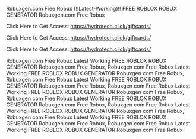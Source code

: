 Robuxgen.com Free Robux (!!Latest-Working)!! FREE ROBLOX ROBUX GENERATOR Robuxgen.com Free Robux

Click Here to Get Access: https://hydrotech.click/giftcards/

Click Here to Get Access: https://hydrotech.click/giftcards/

Click Here to Get Access: https://hydrotech.click/giftcards/

Robuxgen com Free Robux Latest Working FREE ROBLOX ROBUX GENERATOR Robuxgen com Free Robux, Robuxgen com Free Robux Latest Working FREE ROBLOX ROBUX GENERATOR Robuxgen com Free Robux, Robuxgen com Free Robux Latest Working FREE ROBLOX ROBUX GENERATOR Robuxgen com Free Robux, Robuxgen com Free Robux Latest Working FREE ROBLOX ROBUX GENERATOR Robuxgen com Free Robux, Robuxgen com Free Robux Latest Working FREE ROBLOX ROBUX GENERATOR Robuxgen com Free Robux, Robuxgen com Free Robux Latest Working FREE ROBLOX ROBUX GENERATOR Robuxgen com Free Robux, Robuxgen com Free Robux Latest Working FREE ROBLOX ROBUX GENERATOR Robuxgen com Free Robux, Robuxgen com Free Robux Latest Working FREE ROBLOX ROBUX GENERATOR Robuxgen com Free Robux
